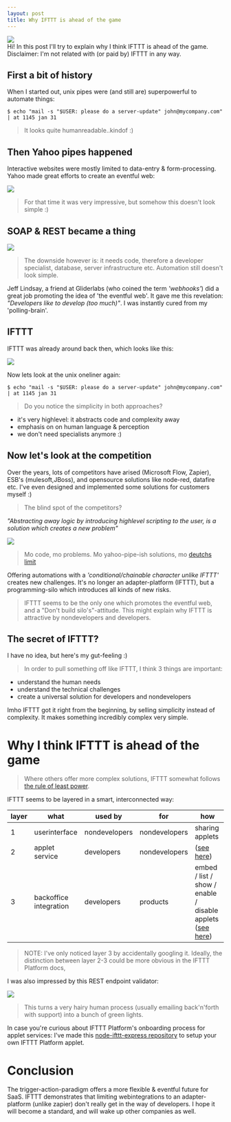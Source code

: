 ```yaml
---
layout: post
title: Why IFTTT is ahead of the game
---
```


<img src="/public/img/ifttt.jpg"/>

<div class="message">
  Hi! In this post I'll try to explain why I think IFTTT is ahead of the game. Disclaimer: I'm not related with (or paid by) IFTTT in any way.
</div>

## First a bit of history 

When I started out, unix pipes were (and still are) superpowerful to automate things:

    $ echo "mail -s "$USER: please do a server-update" john@mycompany.com" | at 1145 jan 31

> It looks quite humanreadable..kindof :)

## Then Yahoo pipes happened 

Interactive websites were mostly limited to data-entry & form-processing.
Yahoo made great efforts to create an eventful web:

<img src="/public/img/yahoopipes.jpg"/>

> For that time it was very impressive, but somehow this doesn't look simple :)

## SOAP & REST became a thing

<img src="/public/img/rest.png"/>

> The downside however is: it needs code, therefore a developer specialist, database, server infrastructure etc. Automation still doesn't look simple.

Jeff Lindsay, a friend at Gliderlabs (who coined the term *'webhooks'*) did a great job promoting the idea of 'the eventful web'.
It gave me this revelation: *"Developers like to develop (too much)"*. I was instantly cured from my 'polling-brain'.

## IFTTT 

IFTTT was already around back then, which looks like this:

<img src="/public/img/ifttt-if-this-then-that.jpg"/>

Now lets look at the unix oneliner again:

    $ echo "mail -s "$USER: please do a server-update" john@mycompany.com" | at 1145 jan 31

> Do you notice the simplicity in both approaches?

* it's very highlevel: it abstracts code and complexity away 
* emphasis on on human language & perception
* we don't need specialists anymore :)

## Now let's look at the competition

Over the years, lots of competitors have arised (Microsoft Flow, Zapier), ESB's (mulesoft,JBoss), and 
opensource solutions like node-red, datafire etc.
I've even designed and implemented some solutions for customers myself :)

> The blind spot of the competitors?

*"Abstracting away logic by introducing highlevel scripting to the user, is a solution which creates a new problem"*

<img src="https://www.explainxkcd.com/wiki/images/d/d6/manuals.png" />

> Mo code, mo problems. Mo yahoo-pipe-ish solutions, mo [deutchs limit](https://en.wikipedia.org/wiki/Deutsch_limit) 

Offering automations with a *'conditional/chainable character unlike IFTTT'* creates new challenges.
It's no longer an adapter-platform (IFTTT), but a programming-silo which introduces all kinds of new risks.

> IFTTT seems to be the only one which promotes the eventful web, and a "Don't build silo's"-attitude. This might explain why IFTTT is attractive by nondevelopers and developers.

## The secret of IFTTT?

I have no idea, but here's my gut-feeling :)

> In order to pull something off like IFTTT, I think 3 things are important:

* understand the human needs
* understand the technical challenges 
* create a universal solution for developers and nondevelopers 

Imho IFTTT got it right from the beginning, by selling simplicity instead of complexity.
It makes something incredibly complex very simple.

# Why I think IFTTT is ahead of the game

> Where others offer more complex solutions, IFTTT somewhat follows [the rule of least power](https://en.wikipedia.org/wiki/Rule_of_least_power).

IFTTT seems to be layered in a smart, interconnected way:

| layer |what                | used by | for | how |
|-------|----------------|----|-----|-----|
| 1 | userinterface          | nondevelopers | nondevelopers | sharing applets |
| 2 | applet service         | developers | nondevelopers | ([see here](https://platform.ifttt.com/docs/api_reference)) |
| 3 | backoffice integration | developers | products |  embed / list / show / enable / disable applets  ([see here](https://platform.ifttt.com/docs/embedding_applets#list-applets)) |

> NOTE: I've only noticed layer 3 by accidentally googling it. Ideally, the distinction between layer 2-3 could be more obvious in the IFTTT Platform docs,

I was also impressed by this REST endpoint validator:

<img src="/public/img/ifttt-onboarding.png"/>

> This turns a very hairy human process (usually emailing back'n'forth with support) into a bunch of green lights. 

In case you're curious about IFTTT Platform's onboarding process for applet services: I've made this [node-ifttt-express repository](https://github.com/coderofsalvation/node-ifttt-express) to setup your own IFTTT Platform applet.

# Conclusion 

The trigger-action-paradigm offers a more flexible & eventful future for SaaS.
IFTTT demonstrates that limiting webintegrations to an adapter-platform (unlike zapier) don't really get in the way of developers.
I hope it will become a standard, and will wake up other companies as well.

